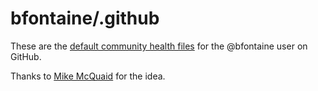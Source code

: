 # bfontaine/.github

These are the [default community health files][helplink] for the @bfontaine
user on GitHub.

Thanks to [Mike McQuaid][mm] for the idea.

[helplink]: https://help.github.com/en/articles/creating-a-default-community-health-file-for-your-organization
[mm]: https://github.com/MikeMcQuaid/.github
